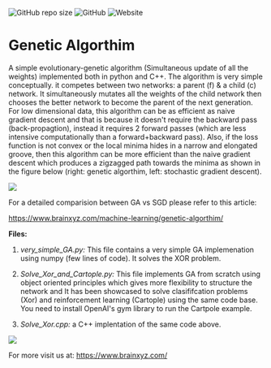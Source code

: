 ![GitHub repo size](https://img.shields.io/github/repo-size/hunar4321/Genetic_Algorithm)
![GitHub](https://img.shields.io/github/license/hunar4321/Genetic_Algorithm)
![Website](https://img.shields.io/website?label=brainxyz.com&up_message=Build%20AI&url=https%3A%2F%2Fwww.brainxyz.com%2F)

# Genetic Algorthim
A simple evolutionary-genetic algorithm (Simultaneous update of all the weights) implemented both in python and C++.
The algorithm is very simple conceptually. it competes between two networks: a parent (f) & a child (c) network. It simultaneously mutates all the weights of the child network then chooses the better network to become the parent of the next generation. For low dimensional data, this algorithm can be as efficient as naive gradient descent and that is because it doesn't require the backward pass (back-propagtion), instead it requires 2 forward passes (which are less intensive computationally than a forward+backward pass). Also, if the loss function is not convex or the local minima hides in a narrow and elongated groove, then this algorithm can be more efficient than the naive gradient descent which produces a zigzagged path towards the minima as shown in the figure below (right: genetic algorthim, left: stochastic gradient descent).

![](images/sgd_ga_compare.JPG)
</br>

For a detailed comparision between GA vs SGD please refer to this article:

https://www.brainxyz.com/machine-learning/genetic-algorthim/

**Files:**

1. *very_simple_GA.py:* This file contains a very simple GA implemenation using numpy (few lines of code). It solves the XOR problem.

2. *Solve_Xor_and_Cartople.py:* This file implements GA from scratch using object oriented principles which gives more flexibility to structure the network and It has been showcased to solve clasififcation problems (Xor) and reinforcement learning (Cartople) using the same code base. You need to install OpenAI's gym library to run the Cartpole example.

3. *Solve_Xor.cpp:* a C++ implentation of the same code above.


![](images/after-learning.gif)
</br>


For more visit us at: https://www.brainxyz.com/ 

